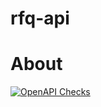 # rfq-api

# About

[![OpenAPI Checks](https://github.com/agarzon25/rfq-api/actions/workflows/actions.yml/badge.svg)](https://github.com/agarzon25/rfq-api/actions/workflows/actions.yml)